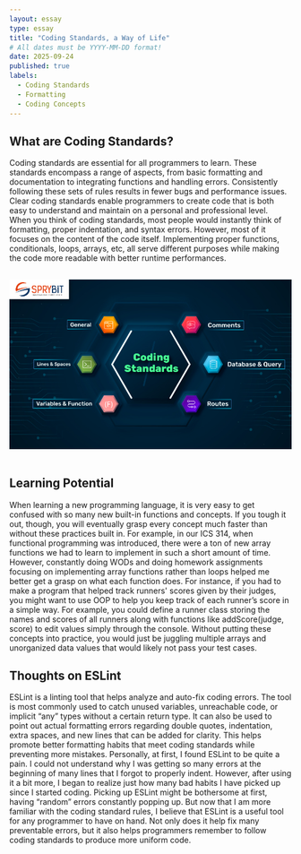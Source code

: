 ```yaml
---
layout: essay
type: essay
title: "Coding Standards, a Way of Life"
# All dates must be YYYY-MM-DD format!
date: 2025-09-24
published: true
labels:
  - Coding Standards
  - Formatting
  - Coding Concepts
---
```



## What are Coding Standards?

Coding standards are essential for all programmers to learn. These standards encompass a range of aspects, from basic formatting and documentation to integrating functions and handling errors.  Consistently following these sets of rules results in fewer bugs and performance issues. Clear coding standards enable programmers to create code that is both easy to understand and maintain on a personal and professional level. 
When you think of coding standards, most people would instantly think of formatting, proper indentation, and syntax errors. However, most of it focuses on the content of the code itself. Implementing proper functions, conditionals, loops, arrays, etc, all serve different purposes while making the code more readable with better runtime performances. 

  <div style="text-align: center;">
  <img src="../img/coding-standards.jpg" width="600" style="padding-top: 16px; padding-bottom: 16px;" />
</div> 

## Learning Potential

When learning a new programming language, it is very easy to get confused with so many new built-in functions and concepts. If you tough it out, though, you will eventually grasp every concept much faster than without these practices built in. For example, in our ICS 314, when functional programming was introduced, there were a ton of new array functions we had to learn to implement in such a short amount of time. However, constantly doing WODs and doing homework assignments focusing on implementing array functions rather than loops helped me better get a grasp on what each function does.
For instance, if you had to make a program that helped track runners' scores given by their judges, you might want to use OOP to help you keep track of each runner’s score in a simple way. For example, you could define a runner class storing the names and scores of all runners along with functions like addScore(judge, score) to edit values simply through the console. Without putting these concepts into practice, you would just be juggling multiple arrays and unorganized data values that would likely not pass your test cases. 


## Thoughts on ESLint

ESLint is a linting tool that helps analyze and auto-fix coding errors. The tool is most commonly used to catch unused variables, unreachable code, or implicit “any” types without a certain return type. It can also be used to point out actual formatting errors regarding double quotes, indentation, extra spaces, and new lines that can be added for clarity. This helps promote better formatting habits that meet coding standards while preventing more mistakes. 
Personally, at first, I found ESLint to be quite a pain. I could not understand why I was getting so many errors at the beginning of many lines that I forgot to properly indent. However, after using it a bit more, I began to realize just how many bad habits I have picked up since I started coding. Picking up ESLint might be bothersome at first, having “random” errors constantly popping up. But now that I am more familiar with the coding standard rules, I believe that ESLint is a useful tool for any programmer to have on hand. Not only does it help fix many preventable errors, but it also helps programmers remember to follow coding standards to produce more uniform code. 


 

